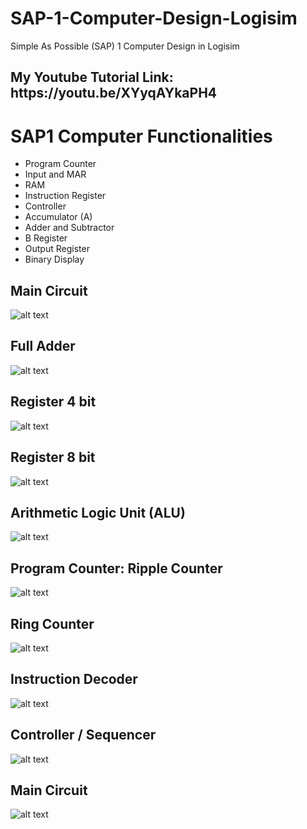 # SAP-1-Computer-Design-Logisim
Simple As Possible (SAP) 1 Computer Design in Logisim

<h2>My Youtube Tutorial Link: https://youtu.be/XYyqAYkaPH4 </h1>

<h1>SAP1 Computer Functionalities</h1>

- Program Counter
- Input and MAR
- RAM
- Instruction Register
- Controller
- Accumulator (A)
- Adder and Subtractor
- B Register
- Output Register
- Binary Display

<h2>Main Circuit</h2>

![alt text](https://github.com/FaisalAhmedBijoy/SAP-1-Computer-Design-Logisim/blob/main/imageReadMeSap1/sap1%202.PNG)

<h2>Full Adder</h2>

![alt text](https://github.com/FaisalAhmedBijoy/SAP-1-Computer-Design-Logisim/blob/main/imageReadMeSap1/Screenshot%20(353).png)

<h2>Register 4 bit </h2>

![alt text](https://github.com/FaisalAhmedBijoy/SAP-1-Computer-Design-Logisim/blob/main/imageReadMeSap1/Screenshot%20(354).png)

<h2>Register 8 bit</h2>

![alt text](https://github.com/FaisalAhmedBijoy/SAP-1-Computer-Design-Logisim/blob/main/imageReadMeSap1/Screenshot%20(355).png)

<h2>Arithmetic Logic Unit (ALU)</h2>

![alt text](https://github.com/FaisalAhmedBijoy/SAP-1-Computer-Design-Logisim/blob/main/imageReadMeSap1/Screenshot%20(356).png)

<h2>Program Counter: Ripple Counter</h2>

![alt text](https://github.com/FaisalAhmedBijoy/SAP-1-Computer-Design-Logisim/blob/main/imageReadMeSap1/Screenshot%20(357).png)

<h2>Ring Counter</h2>

![alt text](https://github.com/FaisalAhmedBijoy/SAP-1-Computer-Design-Logisim/blob/main/imageReadMeSap1/Screenshot%20(358).png)

<h2>Instruction Decoder</h2>

![alt text](https://github.com/FaisalAhmedBijoy/SAP-1-Computer-Design-Logisim/blob/main/imageReadMeSap1/Screenshot%20(359).png)

<h2>Controller / Sequencer</h2>

![alt text](https://github.com/FaisalAhmedBijoy/SAP-1-Computer-Design-Logisim/blob/main/imageReadMeSap1/Screenshot%20(360).png)

<h2>Main Circuit</h2>

![alt text](https://github.com/FaisalAhmedBijoy/SAP-1-Computer-Design-Logisim/blob/main/imageReadMeSap1/Screenshot%20(361).png)
